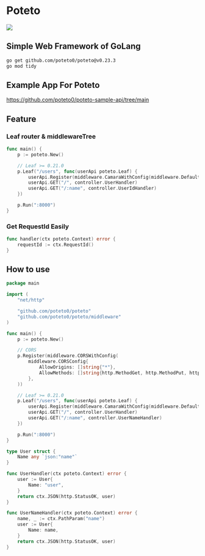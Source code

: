 # Poteto

![](https://github.com/user-attachments/assets/7e503083-0af0-4b95-8277-46dfb8166cb9)

## Simple Web Framework of GoLang

```sh
go get github.com/poteto0/poteto@v0.23.3
go mod tidy
```

## Example App For Poteto

https://github.com/poteto0/poteto-sample-api/tree/main

## Feature

### Leaf router & middlewareTree

```go
func main() {
	p := poteto.New()

	// Leaf >= 0.21.0
	p.Leaf("/users", func(userApi poteto.Leaf) {
		userApi.Register(middleware.CamaraWithConfig(middleware.DefaultCamaraConfig))
		userApi.GET("/", controller.UserHandler)
		userApi.GET("/:name", controller.UserIdHandler)
	})

	p.Run(":8000")
}
```

### Get RequestId Easily

```go
func handler(ctx poteto.Context) error {
	requestId := ctx.RequestId()
}
```

## How to use

```go:main.go
package main

import (
	"net/http"

	"github.com/poteto0/poteto"
	"github.com/poteto0/poteto/middleware"
)

func main() {
	p := poteto.New()

	// CORS
	p.Register(middleware.CORSWithConfig(
		middleware.CORSConfig{
			AllowOrigins: []string{"*"},
			AllowMethods: []string{http.MethodGet, http.MethodPut, http.MethodPost, http.MethodDelete},
		},
	))

	// Leaf >= 0.21.0
	p.Leaf("/users", func(userApi poteto.Leaf) {
		userApi.Register(middleware.CamaraWithConfig(middleware.DefaultCamaraConfig))
		userApi.GET("/", controller.UserHandler)
		userApi.GET("/:name", controller.UserNameHandler)
	})

	p.Run(":8000")
}

type User struct {
	Name any `json:"name"`
}

func UserHandler(ctx poteto.Context) error {
	user := User{
		Name: "user",
	}
	return ctx.JSON(http.StatusOK, user)
}

func UserNameHandler(ctx poteto.Context) error {
	name, _ := ctx.PathParam("name")
	user := User{
		Name: name,
	}
	return ctx.JSON(http.StatusOK, user)
}

```
